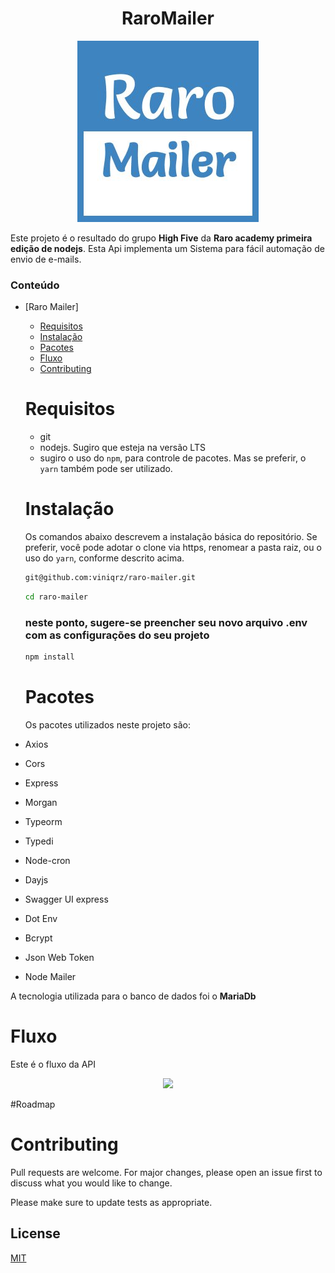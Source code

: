 

  <h1 align="center"> RaroMailer</h1>
 <p align="center"> <img src ="logo-raro-mailer.jpg"> <p>
 
<p>Este projeto é o resultado do grupo <strong >High Five</strong> da <strong>Raro academy primeira edição de nodejs</strong>.
Esta Api implementa um Sistema para fácil automação de envio de e-mails.<p>

### Conteúdo
- [Raro Mailer]
  * [Requisitos](#requisitos)
  * [Instalação](#instalação)
  * [Pacotes](#pacotes)
  * [Fluxo](#fluxo)
  * [Contributing](#contributing)
  # Requisitos
  
  - git
  - nodejs. Sugiro que esteja na versão LTS
  - sugiro o uso do `npm`, para controle de pacotes. Mas se preferir, o `yarn` também pode ser utilizado.
  
  # Instalação
  
  Os comandos abaixo descrevem a instalação básica do repositório. Se preferir, você pode adotar o clone via https, renomear a pasta raiz, ou o uso do `yarn`,
  conforme descrito acima.
  
  ```bash
  git@github.com:viniqrz/raro-mailer.git 
  ``` 
  ```bash 
  cd raro-mailer 
  ```
  ### neste ponto, sugere-se preencher seu novo arquivo .env com as configurações do seu projeto
  
  ```bash
  npm install 
  ```

  
  # Pacotes
  
  Os pacotes utilizados neste projeto são:
  
 - Axios
 - Cors
 - Express
 - Morgan
 - Typeorm
 - Typedi
 - Node-cron
 - Dayjs
 - Swagger UI express
 - Dot Env
 - Bcrypt
 - Json Web Token
 - Node Mailer
  
<p>A tecnologia utilizada para o banco de dados foi o <strong>MariaDb</strong></p>

# Fluxo

Este é o fluxo da API

<p align="Center"><image src = "Fluxo.jpg"</p>

#Roadmap
  


  
  # Contributing
  Pull requests are welcome. For major changes, please open an issue first to discuss what you would like to change.

Please make sure to update tests as appropriate.

  
  
  
  
  
  
  
  
  
  
  
  
  
  
  
  
  
  
  
  ## License
[MIT](https://choosealicense.com/licenses/mit/)
